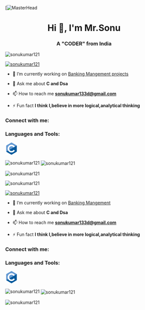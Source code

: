 [![MasterHead](https://images.pixexid.com/a-focused-coder-rapidly-types-lines-of-code-surrounded-by-streams-of-numbers-d-bt55rgzl.jpeg)
<h1 align="center">Hi 👋, I'm Mr.Sonu</h1>
<h3 align="center">A "CODER" from India</h3>


<p align="left"> <img src="https://komarev.com/ghpvc/?username=sonukumar121&label=Profile%20views&color=0e75b6&style=flat" alt="sonukumar121" /> </p>

<p align="left"> <a href="https://github.com/ryo-ma/github-profile-trophy"><img src="https://github-profile-trophy.vercel.app/?username=sonukumar121" alt="sonukumar121" /></a> </p>

- 🔭 I’m currently working on [Banking Mangement projects](https://github.com/sonukumar121/C_language-2024/blob/main/Projects/Banking_Management_System)

- 💬 Ask me about **C and Dsa**

- 📫 How to reach me **sonukumar133d@gmail.com**

- ⚡ Fun fact **I think I,believe in more logical,analytical thinking**

<h3 align="left">Connect with me:</h3>
<p align="left">
</p>

<h3 align="left">Languages and Tools:</h3>
<p align="left"> <a href="https://www.cprogramming.com/" target="_blank" rel="noreferrer"> <img src="https://raw.githubusercontent.com/devicons/devicon/master/icons/c/c-original.svg" alt="c" width="40" height="40"/> </a> </p>

<p><img align="left" src="https://github-readme-stats.vercel.app/api/top-langs?username=sonukumar121&show_icons=true&locale=en&layout=compact" alt="sonukumar121" /></p>

<p>&nbsp;<img align="center" src="https://github-readme-stats.vercel.app/api?username=sonukumar121&show_icons=true&locale=en" alt="sonukumar121" /></p>

<p><img align="center" src="https://github-readme-streak-stats.herokuapp.com/?user=sonukumar121&" alt="sonukumar121" /></p>


<p align="left"> <img src="https://komarev.com/ghpvc/?username=sonukumar121&label=Profile%20views&color=0e75b6&style=flat" alt="sonukumar121" /> </p>

<p align="left"> <a href="https://github.com/ryo-ma/github-profile-trophy"><img src="https://github-profile-trophy.vercel.app/?username=sonukumar121" alt="sonukumar121" /></a> </p>

- 🔭 I’m currently working on [Banking Mangement](https://github.com/sonukumar121/C_language-2024/blob/main/Projects/Banking_Management_System)

- 💬 Ask me about **C and Dsa**

- 📫 How to reach me **sonukumar133d@gmail.com**

- ⚡ Fun fact **I think I,believe in more logical,analytical thinking**

<h3 align="left">Connect with me:</h3>
<p align="left">
</p>

<h3 align="left">Languages and Tools:</h3>
<p align="left"> <a href="https://www.cprogramming.com/" target="_blank" rel="noreferrer"> <img src="https://raw.githubusercontent.com/devicons/devicon/master/icons/c/c-original.svg" alt="c" width="40" height="40"/> </a> </p>

<p><img align="left" src="https://github-readme-stats.vercel.app/api/top-langs?username=sonukumar121&show_icons=true&locale=en&layout=compact" alt="sonukumar121" /></p>

<p>&nbsp;<img align="center" src="https://github-readme-stats.vercel.app/api?username=sonukumar121&show_icons=true&locale=en" alt="sonukumar121" /></p>

<p><img align="center" src="https://github-readme-streak-stats.herokuapp.com/?user=sonukumar121&" alt="sonukumar121" /></p>
